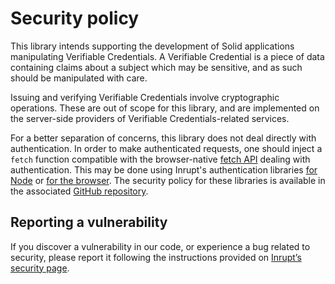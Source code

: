 # Security policy

This library intends supporting the development of Solid applications manipulating
Verifiable Credentials. A Verifiable Credential is a piece of data containing claims
about a subject which may be sensitive, and as such should be manipulated with care.

Issuing and verifying Verifiable Credentials involve cryptographic operations. These
are out of scope for this library, and are implemented on the server-side providers
of Verifiable Credentials-related services.

For a better separation of concerns, this library does not deal directly with
authentication. In order to make authenticated requests, one should inject a `fetch`
function compatible with the browser-native [fetch API](https://developer.mozilla.org/docs/Web/API/WindowOrWorkerGlobalScope/fetch#parameters)
dealing with authentication. This may be done using Inrupt's authentication libraries
[for Node](https://www.npmjs.com/package/@inrupt/solid-client-authn-node) or [for
the browser](https://www.npmjs.com/package/@inrupt/solid-client-authn-browser).
The security policy for these libraries is available in the associated [GitHub repository](https://github.com/inrupt/solid-client-authn-js/blob/main/SECURITY.md).

## Reporting a vulnerability

If you discover a vulnerability in our code, or experience a bug related to security,
please report it following the instructions provided on [Inrupt’s security page](https://inrupt.com/security/).
